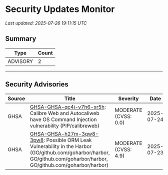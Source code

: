 # Security Updates Monitor

*Last updated: 2025-07-26 19:11:15 UTC*

## Summary
| Type | Count |
|------|-------|
| ADVISORY | 2 |

---

## Security Advisories

| Source | Title | Severity | Date |
|--------|-------|----------|------|
| GHSA | [GHSA-GHSA-qc4j-v7h6-xr5h](https://github.com/advisories/GHSA-qc4j-v7h6-xr5h): Calibre Web and Autocaliweb have OS Command Injection vulnerability (PIP/calibreweb) | MODERATE (CVSS: 0.0) | 2025-07-24 |
| GHSA | [GHSA-GHSA-h27m-3qw8-3pw8](https://github.com/advisories/GHSA-h27m-3qw8-3pw8): Possible ORM Leak Vulnerability in the Harbor (GO/github.com/goharbor/harbor, GO/github.com/goharbor/harbor, GO/github.com/goharbor/harbor) | MODERATE (CVSS: 4.9) | 2025-07-23 |

